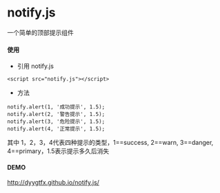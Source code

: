 # notify.js
一个简单的顶部提示组件

#### 使用

- 引用 notify.js

```
<script src="notify.js"></script>
```

- 方法

```
notify.alert(1, '成功提示', 1.5);
notify.alert(2, '警告提示', 1.5);
notify.alert(3, '危险提示', 1.5);
notify.alert(4, '正常提示', 1.5);
```
其中 1，2，3，4代表四种提示的类型，1==success, 2==warn, 3==danger, 4==primary，1.5表示提示多久后消失

#### DEMO

http://dyygtfx.github.io/notify.js/
